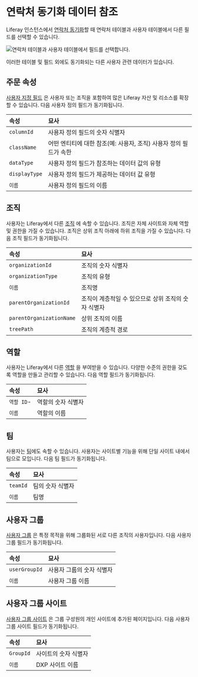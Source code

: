# 연락처 동기화 데이터 참조

Liferay 인스턴스에서 [연락처 동기화](../getting-started/syncing-sites-and-contacts.md)할 때 연락처 테이블과 사용자 테이블에서 다른 필드를 선택할 수 있습니다.

![연락처 테이블과 사용자 테이블에서 필드를 선택합니다.](./contact-sync-data-reference/images/01.png)

이러한 테이블 및 필드 외에도 동기화되는 다른 사용자 관련 데이터가 있습니다.

## 주문 속성

[사용자 지정 필드](https://learn.liferay.com/dxp/latest/en/users-and-permissions/users/adding-custom-fields-to-users.html) 은 사용자 또는 조직을 포함하여 많은 Liferay 자산 및 리소스를 확장할 수 있습니다. 다음 사용자 정의 필드가 동기화됩니다.

| 속성            | 묘사                                      |
|:------------- |:--------------------------------------- |
| `columnId`    | 사용자 정의 필드의 숫자 식별자                       |
| `className`   | 어떤 엔티티에 대한 참조(예: 사용자, 조직) 사용자 정의 필드가 속한 |
| `dataType`    | 사용자 정의 필드가 참조하는 데이터 값의 유형               |
| `displayType` | 사용자 정의 필드가 제공하는 데이터 값 유형                |
| `이름`          | 사용자 정의 필드의 이름                           |

## 조직

사용자는 Liferay에서 다른 [조직](https://learn.liferay.com/dxp/latest/en/users-and-permissions/organizations/understanding-organizations.html) 에 속할 수 있습니다. 조직은 자체 사이트와 자체 역할 및 권한을 가질 수 있습니다. 조직은 상위 조직 아래에 하위 조직을 가질 수 있습니다. 다음 조직 필드가 동기화됩니다.

| 속성                       | 묘사                            |
|:------------------------ |:----------------------------- |
| `organizationId`         | 조직의 숫자 식별자                    |
| `organizationType`       | 조직의 유형                        |
| `이름`                     | 조직명                           |
| `parentOrganizationId`   | 조직이 계층적일 수 있으므로 상위 조직의 숫자 식별자 |
| `parentOrganizationName` | 상위 조직의 이름                     |
| `treePath`               | 조직의 계층적 경로                    |

## 역할

사용자는 Liferay에서 다른 [역할](https://learn.liferay.com/dxp/latest/en/users-and-permissions/roles-and-permissions/understanding-roles-and-permissions.html) 을 부여받을 수 있습니다. 다양한 수준의 권한을 갖도록 역할을 만들고 관리할 수 있습니다. 다음 역할 필드가 동기화됩니다.

| 속성       | 묘사         |
|:-------- |:---------- |
| `역할 ID`- | 역할의 숫자 식별자 |
| `이름`     | 역할의 이름     |

## 팀

사용자는 [팀](https://learn.liferay.com/dxp/latest/en/site-building/sites/site-membership/creating-teams-for-sites.html)에도 속할 수 있습니다. 사용자는 사이트별 기능을 위해 단일 사이트 내에서 팀으로 모입니다. 다음 팀 필드가 동기화됩니다.

| 속성       | 묘사        |
|:-------- |:--------- |
| `teamId` | 팀의 숫자 식별자 |
| `이름`     | 팀명        |

## 사용자 그룹

[사용자 그룹](https://learn.liferay.com/dxp/latest/en/users-and-permissions/user-groups/creating-and-managing-user-groups.html) 은 특정 목적을 위해 그룹화된 서로 다른 조직의 사용자입니다. 다음 사용자 그룹 필드가 동기화됩니다.

| 속성            | 묘사             |
|:------------- |:-------------- |
| `userGroupId` | 사용자 그룹의 숫자 식별자 |
| `이름`          | 사용자 그룹 이름      |

## 사용자 그룹 사이트

[사용자 그룹 사이트](https://learn.liferay.com/dxp/latest/en/users-and-permissions/user-groups.html) 은 그룹 구성원의 개인 사이트에 추가된 페이지입니다. 다음 사용자 그룹 사이트 필드가 동기화됩니다.

| 속성        | 묘사          |
|:--------- |:----------- |
| `GroupId` | 사이트의 숫자 식별자 |
| `이름`      | DXP 사이트 이름  |
